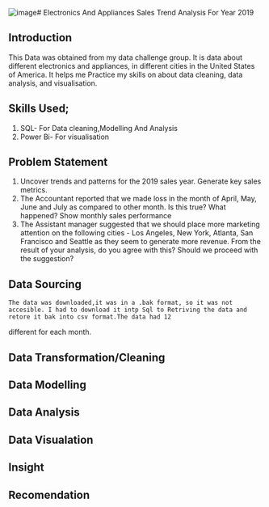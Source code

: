 ![image](https://github.com/Olan1ke/Sales_Trend_2019/assets/127860303/e220259c-ccd3-4308-8472-25b5f5bbcba9)# Electronics And Appliances Sales Trend Analysis For Year 2019

## Introduction
  This Data was obtained from my data challenge group. It is data about different electronics and appliances, in different cities in the United States of America. It helps me Practice my skills on 
   about data cleaning, data analysis, and visualisation.

##  Skills Used;
1. SQL- For Data cleaning,Modelling And Analysis
2. Power Bi- For visualisation

##  Problem Statement
1. Uncover trends and patterns for the 2019 sales year. Generate key sales metrics.
2. The Accountant reported that we made loss in the month of April, May, June and July as compared to other month. Is this true? What happened? Show monthly sales performance
3. The Assistant manager suggested that we should place more marketing attention on the following cities - Los Angeles, New York, Atlanta, San Francisco and Seattle as they seem to generate more revenue. From the result of your analysis, do you agree with this? Should we proceed with the suggestion? 

## Data Sourcing
    The data was downloaded,it was in a .bak format, so it was not accesible. I had to download it intp Sql to Retriving the data and retore it bak into csv format.The data had 12
  different for each month.

## Data Transformation/Cleaning

## Data Modelling

## Data Analysis

## Data Visualation

## Insight

## Recomendation

